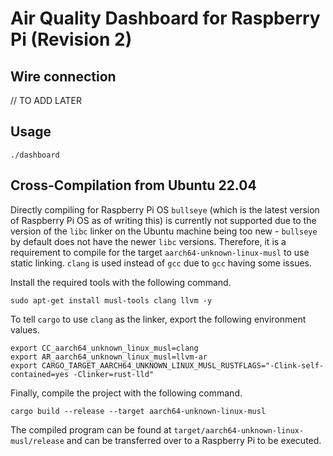 # Air Quality Dashboard for Raspberry Pi (Revision 2)

## Wire connection

// TO ADD LATER

## Usage

```
./dashboard
```

## Cross-Compilation from Ubuntu 22.04

Directly compiling for Raspberry Pi OS `bullseye` (which is the latest version of Raspberry Pi OS as of writing this) is currently not supported due to the version of the `libc` linker on the Ubuntu machine being too new - `bullseye` by default does not have the newer `libc` versions. Therefore, it is a requirement to compile for the target `aarch64-unknown-linux-musl` to use static linking. `clang` is used instead of `gcc` due to `gcc` having some issues.

Install the required tools with the following command. 

```
sudo apt-get install musl-tools clang llvm -y
```

To tell `cargo` to use `clang` as the linker, export the following environment values.

```
export CC_aarch64_unknown_linux_musl=clang
export AR_aarch64_unknown_linux_musl=llvm-ar
export CARGO_TARGET_AARCH64_UNKNOWN_LINUX_MUSL_RUSTFLAGS="-Clink-self-contained=yes -Clinker=rust-lld"
```

Finally, compile the project with the following command.

```
cargo build --release --target aarch64-unknown-linux-musl
```

The compiled program can be found at `target/aarch64-unknown-linux-musl/release` and can be transferred over to a Raspberry Pi to be executed.
